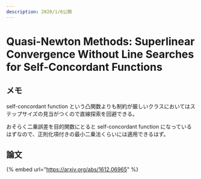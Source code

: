 ```yaml
---
description: 2020/1/6公開
---
```


# Quasi-Newton Methods: Superlinear Convergence Without Line Searches for Self-Concordant Functions

## メモ

self-concordant function という凸関数よりも制約が厳しいクラスにおいてはステップサイズの見当がつくので直線探索を回避できる。

おそらく二乗誤差を目的関数にとると self-concordant function になっているはずなので、正則化項付きの最小二乗法くらいには適用できるはず。

## 論文

{% embed url="https://arxiv.org/abs/1612.06965" %}

